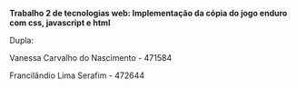 **Trabalho 2 de tecnologias web: Implementação da cópia do jogo enduro com css, javascript e html**

Dupla:

Vanessa Carvalho do Nascimento - 471584

Francilândio Lima Serafim - 472644
